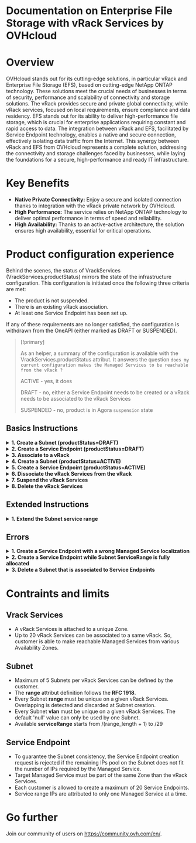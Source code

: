 # Documentation on Enterprise File Storage with vRack Services by OVHcloud

# Overview
OVHcloud stands out for its cutting-edge solutions, in particular vRack and Enterprise File Storage (EFS), based on cutting-edge NetApp ONTAP technology. These solutions meet the crucial needs of businesses in terms of security, performance and scalability of connectivity and storage solutions. The vRack provides secure and private global connectivity, while vRack services, focused on local requirements, ensure compliance and data residency. EFS stands out for its ability to deliver high-performance file storage, which is crucial for enterprise applications requiring constant and rapid access to data. The integration between vRack and EFS, facilitated by Service Endpoint technology, enables a native and secure connection, effectively isolating data traffic from the Internet. This synergy between vRack and EFS from OVHcloud represents a complete solution, addressing the connectivity and storage challenges faced by businesses, while laying the foundations for a secure, high-performance and ready IT infrastructure.

# Key Benefits

- **Native Private Connectivity:** Enjoy a secure and isolated connection thanks to integration with the vRack private network by OVHcloud.
- **High Performance:** The service relies on NetApp ONTAP technology to deliver optimal performance in terms of speed and reliability.
- **High Availability:** Thanks to an active-active architecture, the solution ensures high availability, essential for critical operations.


# Product configuration experience

Behind the scenes, the status of VrackServices (VrackServices.productStatus) mirrors the state of the infrastructure configuration. This configuration is initiated once the following three criteria are met:

- The product is not suspended.
- There is an existing vRack association.
- At least one Service Endpoint has been set up.

If any of these requirements are no longer satisfied, the configuration is withdrawn from the OneAPI (either marked as DRAFT or SUSPENDED).

> [!primary]
>
> As an helper, a summary of the configuration is available with the VrackServices.productStatus attribut.
It answers the question `does my current configuration makes the Managed Services to be reachable from the vRack ?`
> 
> ACTIVE - yes, it does
> 
> DRAFT - no, either a Service Endpoint needs to be created or a vRack needs to be associated to the vRack Services
> 
> SUSPENDED - no, product is in Agora `suspension` state

## Basics Instructions

<details>
  <summary><b>1. Create a Subnet (productStatus=DRAFT)</b> </summary>
    
  Request Subnet creation (always synchronous)
  
```bash
$ curl -XPOST -d '{"range": "172.16.0.0/26", "serviceRange": "172.16.0.0/27"}' https://api.ovh.com/2.0/vrackServices/vrs-1234567/subnet
```

> <details>
> <summary><i>Click here to see the result</i> </summary>    
>     
>   ```console
> HTTP/1.1 201 Created
> Location: https://api.ovh.com/2.0/vrackServices/vrs-1234567/subnet/sub-9876543
> {
>   "id": "sub-9876543",
>   "resourceStatus": "READY",
>   "targetSpec": {
>     "displayName": "",
>     "serviceRange": "172.16.0.0/27"
>   },
>   "currentState": {
>     "displayName": "",
>     "vrackServicesId": "vrs-1234567",
>     "range": "172.16.0.0/26",
>     "serviceRange": "172.16.0.0/27",
>     "vlan": 0
>   },
>   "createdAt": "2024-01-19T14:49:22.323452Z",
>   "updatedAt": "2024-01-19T14:49:22.323452Z"
> }
> ```
> 
> </details>

</details>
<details>
  <summary><b>2. Create a Service Endpoint (productStatus=DRAFT) </b>     </summary>

  1. <ins>List all Managed Services compatible with the vRack Services (here: same zone and not already linked to a
vRack Services)</ins>

```bash
$ curl -XGET https://api.ovh.com/2.0/vrackServices/vrs-2034567/compatibleManagedService
```

> <details>
>   <summary>Click here to see the result</summary>
> 
> ```console
> [
>     "1a994681-661d-4f12-ae10-597cbc124f48",
>     "1fd7bf30-6722-4658-b3db-92e269185f46",
>     "15edf087-2b94-4980-9fdf-792ecdd414ca",
>     "1d65f8e0-edde-448f-b907-a85404eb0752"
> ]
> ```
>   
> </details>

  2. <ins>Request Service Endpoint creation (synchronous as no vRack association exists)</ins>
  
```bash
$ curl -XPOST -d '{"name": "end-11", "serviceType": "entreprise-file-storage", "serviceId": "1a994681-661d-4f12-
ae10-597cbc124f48"}' https://api.ovh.com/2.0/vrackServices/vrs-1234567/subnet/sub-9876543/serviceEndpoint
```

> <details>
>   <summary>Click here to see the result</summary>
> 
> ```console
> HTTP/1.1 201 Created
> Location: https://api.ovh.com/2.0/vrackServices/vrs-1234567/subnet/sub-9876543/serviceEndpoint/end-2345678
> {
>   "id": "end-2345678",
>   "resourceStatus": "READY",
>   "targetSpec": {
>     "displayName": "EFS_critical_data"
>   },
>   "currentState": {
>     "displayName": "EFS_critical_data",
>     "subnetId": "sub-9876543",
>     "serviceType": "entreprise-file-storage",
>     "serviceId": "1a994681-661d-4f12-ae10-597cbc124f48",
>     "endpoints": {
>       1: {
>         "ip": "172.16.0.1",
>         "description": "Nominal"         // Fetched from the Managed Service 'create' event
>       },
>       2: {
>         "ip": "172.16.0.2",
>         "description": "Replication"     // Fetched from the Managed Service 'create' event
>       }
>     }
>   },
>   "createdAt": "2024-01-19T14:50:22.323452Z",
>   "updatedAt": "2024-01-19T14:50:22.323452Z"
> }
> ```
> 
> </details>

</details>



<details>
  <summary><b>3. Associate to a vRack</b>    </summary>

1. <ins>Check eligibility to the vRack</ins>

```bash
$ curl -XGET https://api.ovh.com/1.0/vrack/pn-12345/allowedServices?serviceFamily=vrackServices
```  

> <details>
>   <summary>Click here to see the result</summary>
>    
> ```console
> {
>   "ipLoadbalancing": null,
>   "dedicatedConnect": null,
>   "dedicatedServer": null,
>   "vrackServices": [
>     "vrs-2345678",
>     "vrs-1234567"
>   ],
>   "ip": null,
>   "dedicatedCloudDatacenter": null,
>   "ovhCloudConnect": null,
>   "cloudProject": null,
>   "dedicatedCloud": null,
>   "legacyVrack": null,
>   "dedicatedServerInterface": null
> }
> ```
> 
> </details>



2. <ins>Request vRack association</ins>

```bash
$ curl -XPOST -d '{"vrackServices": "vrs-1234567"}' https://api.ovh.com/1.0/vrack/pn-12345/vrackServices
```

> <details>
>   <summary>Click here to see the result</summary>
> 
>     
> ```console
> [
>     todoDate: "2024-01-19T14:51:22.323452Z"
>     status: "init"
>     serviceName: "pn-12345"
>     orderId: null
>     lastUpdate: "2024-01-19T14:51:22.323452Z"
>     targetDomain: "vrs-1234567"
>     function: "addVrackServices"
>     id: 3456789
> ]
> ```
> 
> </details>



3. <ins>Fetch asynchronous task because it can takes few secondes</ins>
   Perhaps you can have some error during the execution of this task
   
```bash
$ curl -XGET https://api.ovh.com/1.0/vrack/pn-12345/task/3456789
```

> <details>
>   <summary>Click here to see the result</summary>
>     
> ```console
> HTTP/1.1 404 Not Found
> {
>     "message": "The requested object (taskId = 3456789) does not exist"
> }
> ```
>     
> </details>
   
4. <ins>When this synchronous task is done you can fetch the vRack Services status</ins>

```bash
$ curl -XGET https://api.ovh.com/2.0/vrackServices/vrs-1234567
```

> <details>
>   <summary>Click here to see the result</summary>
> 
>     
> ```console
> {
>   "id": "vrs-1234567",
>   "resourceStatus": "READY",
>   "targetSpec": {
>     "displayName": "Sample_Display_Name"
>   },
>   "currentState": {
>     "productStatus": "ACTIVE",
>     "displayName": "Sample_Display_Name",
>     "nicAdmin": "dp12345-ovh",
>     "nicTech": "dp12345-ovh",
>     "vrackId": "pn-12345",
>     "zone": "rbx",
>     "region": "eu-east-1",
>     "az": "eu-east-1-a"
>   },
>   "createdAt": "2024-01-19T14:40:22.323452Z",
>   "updatedAt": "2024-01-19T14:52:22.323452Z"
> }
> ```
>     
> </details>

</details>





<details>
  <summary><b>4. Create a Subnet (productStatus=ACTIVE)</b></summary>

  Request Subnet creation (always synchronous)

```bash
$ curl -XPOST -d '{"range": "172.21.0.0/27", "serviceRange": "172.21.0.0/29", "vlan": "10"}' https://api.ovh.com/2.0/vrackServices/vrs-1234567/subnet
```

> <details>
>   <summary>Click here to see the result</summary>
> 
> ```console
> HTTP/1.1 201 Created
> Location: https://api.ovh.com/2.0/vrackServices/vrs-2034567/subnet/sub-4567890
> {
>     "id": "sub-4567890",
>     "resourceStatus": "READY",
>     "targetSpec" : {
>         "displayName": "rbx_nominal_services",
>         "serviceRange": "172.21.0.0/29"
>     },
>     "currentState": {
>         "displayName": "rbx_nominal_services",
>         "vrackServicesId": "vrs-1234567",
>         "range": "172.21.0.0/27",
>         "serviceRange": "172.21.0.0/29",
>         "vlan": 10,
>     },
>     "createdAt": "2024-01-19T14:53:22.323452Z",
>     "updatedAt": "2024-01-19T14:53:22.323452Z"
> }
> ```    
>     
> </details>


</details>



<details>
  <summary><b>5. Create a Service Endpoint (productStatus=ACTIVE)</b></summary>

1. <ins>Request Service Endpoint creation (asynchronous as a vRack association exists)</ins>   
Here we use the second managed serice listed previously in 3.1 section "List all Managed Services compatible with the vRack Services"

```bash
$ curl -XPOST -d '{"serviceType": "entreprise-file-storage", "serviceId": "1fd7bf30-6722-4658-b3db-
92e269185f46"}' https://api.ovh.com/2.0/vrackServices/vrs-1234567/subnet/sub-4567890/serviceEndpoint
```  

> <details>
>   <summary>Click here to see the result</summary>
>     
> ```console
> HTTP/1.1 201 Created
> Location: https://api.ovh.com/2.0/vrackServices/vrs-1234567/subnet/sub-4567890/serviceEndpoint/end-5678901
> {
>   "id": "end-5678901",
>   "resourceStatus": "CREATING",
>   "targetSpec": {
>     "displayName": "secured_data"
>   },
>   "currentState": {
>     "displayName": "secured_data",
>     "subnetId": "sub-4567890",
>     "serviceType": "entreprise-file-storage",
>     "serviceId": "1fd7bf30-6722-4658-b3db-92e269185f46",
>     "endpoints": {
>       1: {
>         "ip": "172.21.0.1",
>         "description": null        // Fetched from the Managed Service 'create' event
>       },
>       2: {
>         "ip": "172.21.0.2",
>         "description": null        // Fetched from the Managed Service 'create' event
>       },
>       3: {
>         "ip": "172.21.0.3",
>         "description": null        // Fetched from the Managed Service 'create' event
>       }
>     }
>   },
>   "createdAt": "2024-01-19T14:54:22.323452Z",
>   "updatedAt": "2024-01-19T14:54:22.323452Z"
> }
> ```
> 
> </details>

2. <ins>Request a second Service Endpoint creation</ins>   
Just in order to show you the behavior when you want launch a new request during the execution of the previous one.

```bash
$ curl -XPOST -d '{"serviceType": "entreprise-file-storage", "serviceId": "95569efa-61f2-4deb-8beea60b4213e1dc"}' https://api.ovh.com/2.0/vrackServices/vrs-1234567/subnet/sub-4567890/serviceEndpoint
```


> <details>
>   <summary>Click here to see the result</summary>
> 
>     
> ```console
> HTTP/1.1 409 Conflict
> {
>   "class": "Client::Conflict::ResourceBusy",
>   "message": "Subnet sub-1234567 is busy",
>   "details": {
>     "subnetId": "sub-1234567"
>   }
> }
> ```
> 
> </details>

3. <ins>So you can fetch resource status of the first requested Service Endpoint.</ins>   
In this way we can see the status of the resource is now READY
   
```bash
$ curl -XGET https://api.ovh.com/2.0/vrackServices/vrs-1234567/subnet/sub-4567890/serviceEndpoint/end-5678901
```


> <details>
>   <summary>Click here to see the result</summary>
>      
> ```console
> {
>   "id": "end-5678901",
>   "resourceStatus": "READY",
>   "targetSpec": {
>     "displayName": "critical_business"
>   },
>   "currentState": {
>     "displayName": "critical_business",
>     "subnetId": "sub-4567890",
>     "serviceType": "entreprise-file-storage",
>     "serviceId": "1fd7bf30-6722-4658-b3db-92e269185f46",
>     "endpoints": {
>       1: {
>         "ip": "172.21.0.1",
>         "description": null        // Fetched from the Managed Service 'create' event
>       },
>       2: {
>         "ip": "172.21.0.2",
>         "description": null        // Fetched from the Managed Service 'create' event
>       },
>       3: {
>         "ip": "172.21.0.3",
>         "description": null        // Fetched from the Managed Service 'create' event
>       }
>     }
>   },
>   "createdAt": "2024-01-19T14:54:22.323452Z",
>   "updatedAt": "2024-01-19T14:54:22.323452Z"
> }
> ```
> 
> </details>

</details>


<details>
  <summary><b>6. Dissociate the vRack Services from the vRack</b></summary>
  
1. <ins>Request vRack disassociation</ins>

```bash
$ curl -XDELETE https://api.ovh.com/1.0/vrack/pn-12345/vrackServices/vrs-1234567
```

> <details>
>   <summary>Click here to see the result</summary>
> 
> ```console
> {
>     todoDate: "2022-05-04T14:59:22.323452Z"
>     status: "init"
>     serviceName: "pn-12345"
>     orderId: null
>     lastUpdate: "2022-05-04T14:58:55.323452Z"
>     function: "removeVrackServices"
>     id: 5678901
> }
> ```
> 
> </details>


2. <ins>Fetch asynchronous task using the created task id</ins>

```bash
$ curl -XGET https://api.ovh.com/1.0/vrack/pn-12345/task/5678901
```


> <details>
>   <summary>Click here to see the result</summary>
> 
> ```console
> HTTP/1.1 404 Not Found
> {
>     "message": "The requested object (taskId = 3205546) does not exist"
> }
> ```
> 
> </details>

3. <ins>Asynchronous task done -> Fetch the vRack Services status</ins>

```bash
$ curl -XGET https://api.ovh.com/2.0/vrackServices/vrs-1234567
```


> <details>
>   <summary>Click here to see the result</summary>
> 
> ```console
> {
>     "id": "vrs-1234567",
>     "resourceStatus": "READY",
>     "targetSpec" : {
>         "displayName": "Backup_infra.",
>     },
>     "currentState": {
>         "productStatus": "DRAFT",
>         "displayName": "Backup_infra.",
>         "nicAdmin": "dp12345-ovh",
>         "nicTech": "dp12345-ovh",
>         "vrackId": null,
>         "zone": "rbx",
>         "region": "eu-east-1",
>         "az": "eu-east-1-a"
>     },
>     "createdAt": "2024-01-19T14:40:22.323452Z",
>     "updatedAt": "2024-01-19T14:59:55.323452Z"
> }
> ```
> 
> </details>


</details>


<details>
  <summary><b>7. Suspend the vRack Services</b></summary>

  Suspend triggered on Agora 'SUSPENSION' event consumption
Here we have the same result than dissociation

</details>


<details>
  <summary><b>8. Delete the vRack Services</b></summary>

   Deletion triggered on Agora 'TERMINATION' event consumption
   Then every resources deleted in cascade

</details>


## Extended Instructions

<details>
  <summary><b>1. Extend the Subnet service range</b></summary>

1. <ins>Create a 'extend-subnet-service-range.json' text file with these informations inside</ins>

```bash
$ cat extend-subnet-service-range.json
```

> <details>
>   <summary>Click here to see the result</summary>
> 
> ```console
> {
>   "targetSpec": {
>     "displayName": "rbx_nominal_services",
>     "serviceRange": "172.21.0.0/28"
>   }
> }
> ```
> 
> </details>

2. <ins>Request service range extension (asynchronous)</ins>

```bash
$ curl -XPUT -d@extend-subnet-service-range.json https://api.ovh.com/2.0/vrackServices/vrs-1234567/subnet/sub-
4567890
```

> <details>
>   <summary>Click here to see the result</summary>
>   
> ```console
> {
>   "id": "sub-4567890",
>   "resourceStatus": "UPDATING",
>   "targetSpec": {
>     "displayName": "rbx_nominal_services",
>     "serviceRange": "172.21.0.0/28"
>   },
>   "currentState": {
>     "displayName": "rbx_nominal_services",
>     "vrackServicesId": "vrs-1234567",
>     "range": "172.21.0.0/27",
>     "serviceRange": "172.21.0.0/29",
>     "vlan": 10
>   },
>   "createdAt": "2024-01-19T14:53:22.323452Z",
>   "updatedAt": "2024-01-19T14:58:22.323452Z"
> }
> ```
> 
> </details>

3. <ins>Fetch final state</ins>
   
```bash
$ curl -XGET https://api.ovh.com/2.0/vrackServices/vrs-1234567/subnet/sub-4567890
```

> <details>
>   <summary>Click here to see the result</summary>
>   
> ```console
> {
>   "id": "sub-4567890",
>   "resourceStatus": "READY",
>   "targetSpec": {
>     "displayName": "rbx_nominal_services",
>     "serviceRange": "172.21.0.0/28"
>   },
>   "currentState": {
>     "displayName": "rbx_nominal_services",
>     "vrackServicesId": "vrs-1234567",
>     "range": "172.21.0.0/27",
>     "serviceRange": "172.21.0.0/28",
>     "vlan": 10
>   },
>   "createdAt": "2024-01-19T14:53:22.323452Z",
>   "updatedAt": "2024-01-19T14:58:33.323452Z"
> }
> ```
> 
> </details>

</details>



## Errors

<details>
  <summary><b>1. Create a Service Endpoint with a wrong Managed Service localization</b></summary>
  

```bash
$ curl -XPOST -d '{"serviceType": "entreprise-file-storage", "serviceId": "95569efa-61f2-4deb-8beea60b4213e1dc"}'
https://api.ovh.com/2.0/vrackServices/vrs-1234567/subnet/sub-4567890/serviceEndpoint
```

> <details>
>   <summary>Click here to see the result</summary>
> 
> ```console
> HTTP/1.1 400 Bad Request
> {
>   "class": "Client::BadRequest::LocalizationMismatch",
>   "message": "Service 95569efa-61f2-4deb-8bee-a60b4213e1dc zone (rbx) does not match vRack Services vrs-2034567 zone (sbg)",
>   "details": {
>     "serviceId": "95569efa-61f2-4deb-8bee-a60b4213e1dc",
>     "vrackServiceZone": "rbx",
>     "vrackServiceId": "vrs-2034567",
>     "serviceZone": "sbg"
>   }
> }
> ```
> 
> </details>

</details>


<details>
  <summary><b>2. Create a Service Endpoint while Subnet ServiceRange is fully allocated</b></summary>

  
```bash
$ curl -XPOST -d '{"serviceType": "entreprise-file-storage", "serviceId": "2d65f8e0-edde-448f-b9-
a85404eb52"}' https://api.ovh.com/2.0/vrackServices/vrs-1234567/subnet/sub-4567890/serviceEndpoint
```

> <details>
>   <summary>Click here to see the result</summary>
> 
> ```console
> HTTP/1.1 400 Bad Request
> {
>   "class": "Client::BadRequest::ServiceRangeFullyAllocated",
>   "message": "Service 2d65f8e0-edde-448f-b9-a85404eb52 requires 2 IPs while 0 IP(s) still available on the Subnet sub-2778273",
>   "details": {
>     "serviceId": "2d65f8e0-edde-448f-b9-a85404eb52",
>     "requestedIPsCount": "2",
>     "availableIPsCount": "0",
>     "SubnetId": "sub-4567890"
>   }
> }
> ```
> 
> </details>

</details>


<details>
  <summary><b>3. Delete a Subnet that is associated to Service Endpoints</b></summary>

```bash
$ curl -XDELETE https://api.ovh.com/2.0/vrackServices/vrs-1234567/subnet/sub-4567890
```

> <details>
>   <summary>Click here to see the result</summary>
> 
> ```console
> HTTP/1.1 409 Conflict
> {
>   "class": "Client::Conflict::SubnetNotEmpty",
>   "message": "Subnet sub-4567890 contains 3 Service Endpoints",
>   "details": {
>     "subnetId": "sub-4567890",
>     "serviceEndpointsCount": 3
>   }
> }
> ```
> 
> </details>


</details>





# Contraints and limits
## Vrack Services
- A vRack Services is attached to a unique Zone.
- Up to 20 vRack Services can be associated to a same vRack. So, customer is able to make reachable Managed Services from various Availability Zones.


## Subnet
- Maximum of 5 Subnets per vRack Services can be defined by the customer.
- The **range** attribut definition follows the **RFC 1918**.
- Every Subnet **range** must be unique on a given vRack Services. Overlapping is detected and discarded at Subnet creation.
- Every Subnet **vlan** must be unique on a given vRack Services. The default 'null' value can only be used by one Subnet.
- Available **serviceRange** starts from /(range_length + 1) to /29

## Service Endpoint
- To guarantee the Subnet consistency, the Service Endpoint creation request is rejected if the remaining IPs pool on the Subnet does not fit the number of IPs required by the Managed Service.
- Target Managed Service must be part of the same Zone than the vRack Services.
- Each customer is allowed to create a maximum of 20 Service Endpoints.
- Service range IPs are attributed to only one Managed Service at a time.


# Go further

Join our community of users on <https://community.ovh.com/en/>.
